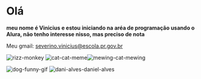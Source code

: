 # Olá
**meu nome é Vinicius e estou iniciando na aréa de programação usando o Alura, não tenho interesse nisso, mas preciso de nota**

Meu gmail: severino.vinicius@escola.pr.gov.br


![rizz-monkey](https://github.com/user-attachments/assets/fabd3ad4-b1a6-409a-9624-c473bd19f55e) ![cat-cat-meme](https://github.com/user-attachments/assets/b8a0fb46-9a20-44bd-a1e7-18b351a637d6)![mewing-cat-mewing](https://github.com/user-attachments/assets/da2d6ad6-ea8d-4df0-ad6a-9598fb70ded5)

![dog-funny-gif](https://github.com/user-attachments/assets/d6f3c9c8-771a-475f-8e7b-3ab051b5b996) ![dani-alves-daniel-alves](https://github.com/user-attachments/assets/cd2432ce-01ae-4811-8722-69d1a28b06ae)



